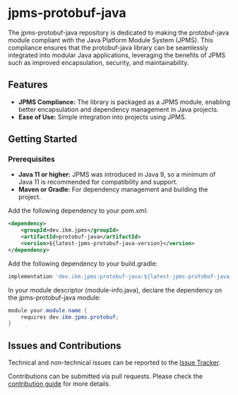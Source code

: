 # jpms-protobuf-java
The jpms-protobuf-java repository is dedicated to making the protobuf-java module compliant with the Java Platform Module System (JPMS). This compliance ensures that the protobuf-java library can be seamlessly integrated into modular Java applications, leveraging the benefits of JPMS such as improved encapsulation, security, and maintainability.

## Features

* **JPMS Compliance:** The library is packaged as a JPMS module, enabling better encapsulation and dependency management in Java projects.
* **Ease of Use:** Simple integration into projects using JPMS.

## Getting Started
### Prerequisites

* **Java 11 or higher:** JPMS was introduced in Java 9, so a minimum of Java 11 is recommended for compatibility and support.
* **Maven or Gradle:** For dependency management and building the project.

Add the following dependency to your pom.xml:
```xml
<dependency>
    <groupId>dev.ikm.jpms</groupId>
	<artifactId>protobuf-java</artifactId>
    <version>${latest-jpms-protobuf-java-version}</version>
</dependency>
```

Add the following dependency to your build.gradle:
```groovy
implementation 'dev.ikm.jpms:protobuf-java:${latest-jpms-protobuf-java-version}'
```

In your module descriptor (module-info.java), declare the dependency on the jpms-protobuf-java module:

```java
module your.module.name {
    requires dev.ikm.jpms.protobuf;
}
```


## Issues and Contributions
Technical and non-technical issues can be reported to the [Issue Tracker](https://github.com/ikmdev/jpms-protobuf-java/issues).

Contributions can be submitted via pull requests. Please check the [contribution guide](doc/how-to-contribute.md) for more details.